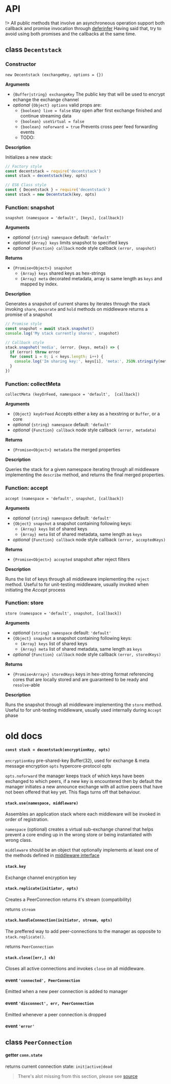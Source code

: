 # API

!> All public methods that involve an asynchroneous operation
support both callback and promise invocation through [deferinfer]()
Having said that, try to avoid using both promises and the callbacks at the
same time.


## class `Decentstack`

### Constructor
`new Decentstack (exchangeKey, options = {})`

**Arguments**
- `{Buffer|string} exchangeKey` The public key that will be used to encrypt
  echange the exchange channel
- _optional_ `{Object} options` valid props are:
  - `{boolean} live = false` stay open after first exchange finished and continue streaming
    data
  - `{boolean} useVirtual = false`
  - `{boolean} noForward = true` Prevents cross peer feed forwarding events
  - TODO:

**Description**

Initializes a new stack:

```js
// Factory style
const decentstack = require('decentstack')
const stack = decentstack(key, opts)

// ES6 Class style
const { Decentstack } = require('decentstack')
const stack = new Decentstack(key, opts)
```

### Function: snapshot

`snapshot (namespace = 'default', [keys], [callback])`

**Arguments**

- *optional* `{string} namespace` default: `'default'`
- *optional* `{Array} keys` limits snapshot to specified keys
- *optional* `{Function} callback` node style callback `(error, snapshot)`

**Returns**
- `{Promise<Object>} snapshot`
  - `{Array} keys` shared keys as hex-strings
  - `{Array} meta` decorated metadata, array is same length as `keys` and mapped
    by index.

**Description**

Generates a snapshot of current shares by
iterates through the stack invoking `share`, `decorate` and `hold`
methods on middleware returns a promise of a snapshot

```js
// Promise style
const snapshot = await stack.snapshot()
console.log('My stack currently shares', snapshot)

// Callback style
stack.snapshot('media', (error, {keys, meta}) => {
  if (error) throw error
  for (const i = 0; i < keys.length; i++) {
    console.log('Im sharing key:', keys[i], 'meta:', JSON.stringify(meta[i]))
  }
})
```

### Function: collectMeta

`collectMeta (keyOrFeed, namespace = 'default',  [callback])`

**Arguments**

- `{Object} keyOrFeed` Accepts either a key as a hexstring or `Buffer`, or
  a core
- *optional* `{string} namespace` default: `'default'`
- _optional_ `{Function} callback` node style callback `(error, metadata)`

**Returns**
- `{Promise<Object>} metadata` the merged properties

**Description**

Queries the stack for a given namespace iterating through all middleware
implementing the `describe` method, and returns the final merged properties.

### Function: accept
`accept (namespace = 'default', snapshot, [callback])`

**Arguments**

- *optional* `{string} namespace` default: `'default'`
- `{Object} snapshot` a snapshot containing following keys:
  - `{Array} keys` list of shared keys
  - `{Array} meta` list of shared metadata, same length as `keys`
- *optional* `{Function} callback` node style callback `(error, acceptedKeys)`

**Returns**
- `{Promise<Object>} accepted` snapshot after reject filters

**Description**

Runs the list of keys through all middleware implementing the `reject` method.
Useful to for unit-testing middleware, usually invoked when initiating the
_Accept_ process

### Function: store

`store (namespace = 'default', snapshot, [callback])`

**Arguments**

- *optional* `{string} namespace` default: `'default'`
- `{Object} snapshot` a snapshot containing following keys:
  - `{Array} keys` list of shared keys
  - `{Array} meta` list of shared metadata, same length as `keys`
- *optional* `{Function} callback` node style callback `(error, storedKeys)`

**Returns**
- `{Promise<Array>} storedKeys` keys in hex-string format referencing cores that
  are locally stored and are guaranteed to be ready and `resolve`-able

**Description**

Runs the snapshot through all middleware implementing the `store` method.
Useful to for unit-testing middleware, usually used internally during `Accept` phase


# old docs

#### `const stack = decentstack(encryptionKey, opts)`

`encryptionKey` pre-shared-key Buffer(32), used for exchange & meta message encryption
`opts` hypercore-protocol opts

`opts.noforward` the manager keeps track of which
keys have been exchanged to which peers, if a new key is
encountered then by default the manager initiates a new announce
exchange with all active peers that have not been offered that
key yet. This flags turns off that behaviour.

#### `stack.use(namespace, middleware)`

Assembles an application stack where each middleware will be invoked in order of
registration.

`namespace` (optional) creates a virtual sub-exchange channel that helps
prevent a core ending up in the wrong store or being instantiated with wrong
class.

`middleware` should be an object that optionally implements at least one of the
methods defined in [middleware interface](./middleware_interface.md)

#### `stack.key`

Exchange channel encryption key

#### `stack.replicate(initiator, opts)`
Creates a PeerConnection returns it's stream
(compatibility)

returns `stream`

#### `stack.handleConnection(initiator, stream, opts)`
The preffered way to add peer-connections to the manager
as opposite to `stack.replicate()`.

returns `PeerConnection`

#### `stack.close([err,] cb)`

Closes all active connections and invokes `close`
on all middleware.

#### event `'connected', PeerConnection`

Emitted when a new peer connection is added to manager

#### event `'disconnect', err, PeerConnection`

Emitted whenever a peer connection is dropped

#### event `'error'`

## class `PeerConnection`

#### getter `conn.state`

returns current connection state: `init|active|dead`

> There's alot missing from this section, please see
> [source](./lib/peer-connection.js)
